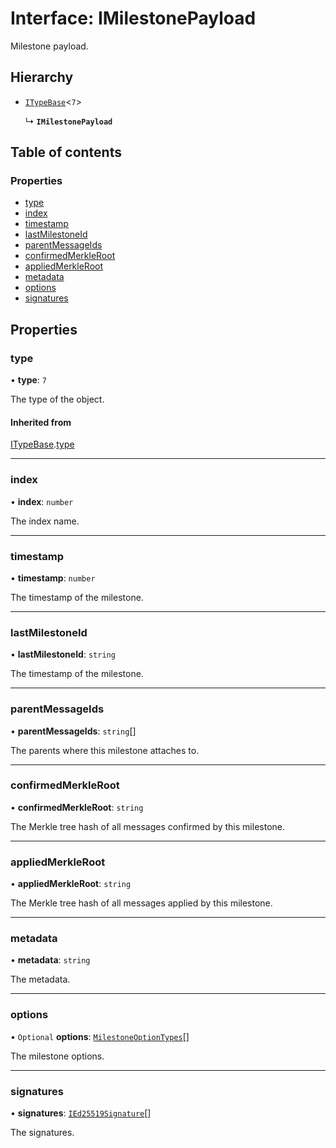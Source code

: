 # Interface: IMilestonePayload

Milestone payload.

## Hierarchy

- [`ITypeBase`](ITypeBase.md)<``7``\>

  ↳ **`IMilestonePayload`**

## Table of contents

### Properties

- [type](IMilestonePayload.md#type)
- [index](IMilestonePayload.md#index)
- [timestamp](IMilestonePayload.md#timestamp)
- [lastMilestoneId](IMilestonePayload.md#lastmilestoneid)
- [parentMessageIds](IMilestonePayload.md#parentmessageids)
- [confirmedMerkleRoot](IMilestonePayload.md#confirmedmerkleroot)
- [appliedMerkleRoot](IMilestonePayload.md#appliedmerkleroot)
- [metadata](IMilestonePayload.md#metadata)
- [options](IMilestonePayload.md#options)
- [signatures](IMilestonePayload.md#signatures)

## Properties

### type

• **type**: ``7``

The type of the object.

#### Inherited from

[ITypeBase](ITypeBase.md).[type](ITypeBase.md#type)

___

### index

• **index**: `number`

The index name.

___

### timestamp

• **timestamp**: `number`

The timestamp of the milestone.

___

### lastMilestoneId

• **lastMilestoneId**: `string`

The timestamp of the milestone.

___

### parentMessageIds

• **parentMessageIds**: `string`[]

The parents where this milestone attaches to.

___

### confirmedMerkleRoot

• **confirmedMerkleRoot**: `string`

The Merkle tree hash of all messages confirmed by this milestone.

___

### appliedMerkleRoot

• **appliedMerkleRoot**: `string`

The Merkle tree hash of all messages applied by this milestone.

___

### metadata

• **metadata**: `string`

The metadata.

___

### options

• `Optional` **options**: [`MilestoneOptionTypes`](../api.md#milestoneoptiontypes)[]

The milestone options.

___

### signatures

• **signatures**: [`IEd25519Signature`](IEd25519Signature.md)[]

The signatures.
